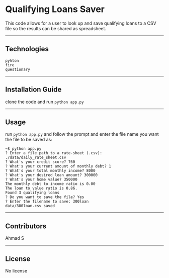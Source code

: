 # Qualifying Loans Saver

This code allows for a user to look up and save qualifying loans to a CSV file so the results can be shared as spreadsheet.

---

## Technologies

```
pyhton
fire
questionary
```

---

## Installation Guide

clone the code and run `python app.py`

---

## Usage
run `python app.py` and follow the prompt and enter the file name you want the file to be saved as:
```
~$ python app.py
? Enter a file path to a rate-sheet (.csv): ./data/daily_rate_sheet.csv
? What's your credit score? 760
? What's your current amount of monthly debt? 1
? What's your total monthly income? 8000
? What's your desired loan amount? 300000
? What's your home value? 350000
The monthly debt to income ratio is 0.00
The loan to value ratio is 0.86.
Found 3 qualifying loans
? Do you want to save the file? Yes
? Enter the filename to save: 300loan
data/300loan.csv saved
```
---

## Contributors

Ahmad S

---

## License

No license

